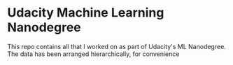 # Udacity Machine Learning Nanodegree

This repo contains all that I worked on as part of Udacity's ML Nanodegree. The data has been arranged hierarchically, for convenience